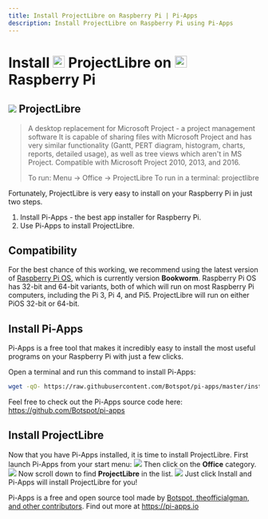 ```yaml
---
title: Install ProjectLibre on Raspberry Pi | Pi-Apps
description: Install ProjectLibre on Raspberry Pi using Pi-Apps
---
```

<div class="simple-install-content content">

# Install <img src="/img/app-icons/ProjectLibre/icon-64.png" height=24> ProjectLibre on <img src=/img/other-icons/raspberrypi-icon.svg height=24> Raspberry Pi

## <img src="/img/app-icons/ProjectLibre/icon-64.png"> ProjectLibre
> A desktop replacement for Microsoft Project - a project management software
> It is capable of sharing files with Microsoft Project and has very similar functionality (Gantt, PERT diagram, histogram, charts, reports, detailed usage), as well as tree views which aren't in MS Project.
> Compatible with Microsoft Project 2010, 2013, and 2016.
> 
> To run: Menu -> Office -> ProjectLibre
> To run in a terminal: projectlibre

Fortunately, ProjectLibre is very easy to install on your Raspberry Pi in just two steps.
1. Install Pi-Apps - the best app installer for Raspberry Pi.
2. Use Pi-Apps to install ProjectLibre.
</div>
<div class="simple-install-content content">

## Compatibility
For the best chance of this working, we recommend using the latest version of [Raspberry Pi OS](https://www.raspberrypi.com/software/), which is currently version **Bookworm**.
Raspberry Pi OS has 32-bit and 64-bit variants, both of which will run on most Raspberry Pi computers, including the Pi 3, Pi 4, and Pi5.
ProjectLibre will run on either PiOS 32-bit or 64-bit.
</div>
<div class="simple-install-content content">

## Install Pi-Apps

Pi-Apps is a free tool that makes it incredibly easy to install the most useful programs on your Raspberry Pi with just a few clicks.

Open a terminal and run this command to install Pi-Apps:
```bash
wget -qO- https://raw.githubusercontent.com/Botspot/pi-apps/master/install | bash
```
Feel free to check out the Pi-Apps source code here: https://github.com/Botspot/pi-apps
</div>
<div class="simple-install-content content">

## Install ProjectLibre

Now that you have Pi-Apps installed, it is time to install ProjectLibre.
First launch Pi-Apps from your start menu:
<img src="/img/start-menu.png">
Then click on the <b>Office</b> category.
<img src="/img/category-selections/Office.png">
Now scroll down to find <b>ProjectLibre</b> in the list.
<img src="/img/app-icons/ProjectLibre/app-selection.png">
Just click Install and Pi-Apps will install ProjectLibre for you!
</div>
<div class="simple-install-content content">

Pi-Apps is a free and open source tool made by [Botspot, theofficialgman, and other contributors](/about/#contributors). Find out more at https://pi-apps.io
</div>
